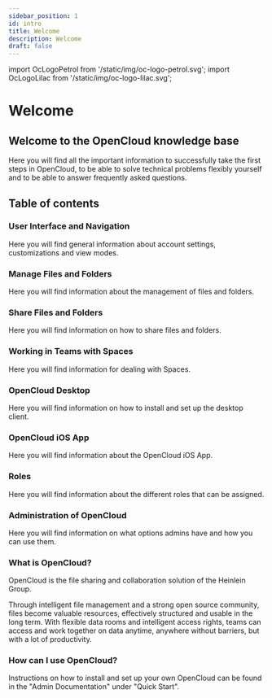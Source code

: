 ```yaml
---
sidebar_position: 1
id: intro
title: Welcome
description: Welcome 
draft: false
---
```


<!-- markdownlint-disable MD041 -->

import OcLogoPetrol from '/static/img/oc-logo-petrol.svg';
import OcLogoLilac from '/static/img/oc-logo-lilac.svg';

<!-- markdownlint-enable MD041 -->

# Welcome

<OcLogoPetrol width="250" height="55" className="light-mode-image"/>
<OcLogoLilac width="250" height="55" className="dark-mode-image"/>

## Welcome to the OpenCloud knowledge base

Here you will find all the important information to successfully take the first steps in OpenCloud, to be able to solve
technical problems flexibly yourself and to be able to answer frequently asked questions.

## Table of contents

### User Interface and Navigation

Here you will find general information about account settings, customizations and view modes.

### Manage Files and Folders

Here you will find information about the management of files and folders.

### Share Files and Folders

Here you will find information on how to share files and folders.

### Working in Teams with Spaces

Here you will find information for dealing with Spaces.

### OpenCloud Desktop

Here you will find information on how to install and set up the desktop client.

### OpenCloud iOS App

Here you will find information about the OpenCloud iOS App.

### Roles

Here you will find information about the different roles that can be assigned.

### Administration of OpenCloud

Here you will find information on what options admins have and how you can use them.

### What is OpenCloud?

OpenCloud is the file sharing and collaboration solution of the Heinlein Group.

Through intelligent file management and a strong open source community, files become valuable resources, effectively
structured and usable in the long term. With flexible data rooms and intelligent access rights, teams can access and
work together on data anytime, anywhere without barriers, but with a lot of productivity.

### How can I use OpenCloud?

Instructions on how to install and set up your own OpenCloud can be found in the "Admin Documentation" under "Quick
Start".

